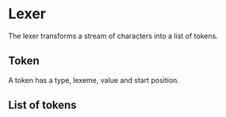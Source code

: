 # Lexer

The lexer transforms a stream of characters into a list of tokens.

## Token

A token has a type, lexeme, value and start position.

## List of tokens
